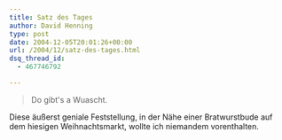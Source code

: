 ```yaml
---
title: Satz des Tages
author: David Henning
type: post
date: 2004-12-05T20:01:26+00:00
url: /2004/12/satz-des-tages.html
dsq_thread_id:
  - 467746792

---
```


  


> Do gibt&apos;s a Wuascht.

Diese äußerst geniale Feststellung, in der Nähe einer Bratwurstbude auf dem hiesigen Weihnachtsmarkt, wollte ich niemandem vorenthalten.